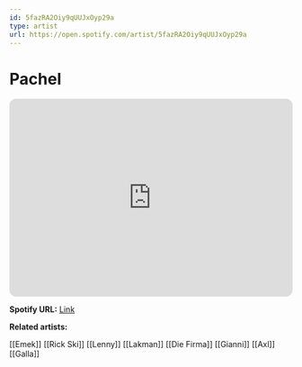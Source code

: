 ```yaml
---
id: 5fazRA2Oiy9qUUJxOyp29a
type: artist
url: https://open.spotify.com/artist/5fazRA2Oiy9qUUJxOyp29a
---
```

# Pachel

<iframe style="border-radius:12px" src="https://open.spotify.com/embed/artist/5fazRA2Oiy9qUUJxOyp29a" width="100%" height="352" frameBorder="0" allowfullscreen="" allow="autoplay; clipboard-write; encrypted-media; fullscreen; picture-in-picture" loading="lazy"></iframe>

**Spotify URL:** [Link](https://open.spotify.com/artist/5fazRA2Oiy9qUUJxOyp29a)

**Related artists:**

[[Emek]]
[[Rick Ski]]
[[Lenny]]
[[Lakman]]
[[Die Firma]]
[[Gianni]]
[[Axl]]
[[Galla]]
